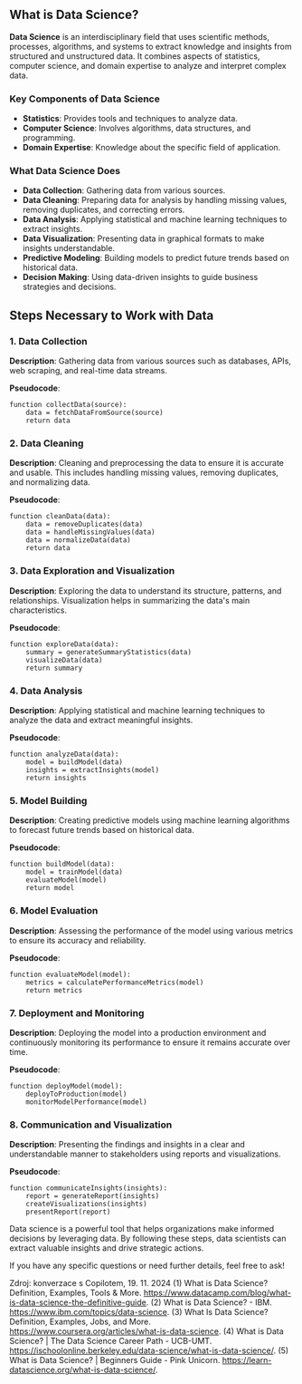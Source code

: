 ## What is Data Science?

**Data Science** is an interdisciplinary field that uses scientific methods, processes, algorithms, and systems to extract knowledge and insights from structured and unstructured data. It combines aspects of statistics, computer science, and domain expertise to analyze and interpret complex data.

### Key Components of Data Science

- **Statistics**: Provides tools and techniques to analyze data.
- **Computer Science**: Involves algorithms, data structures, and programming.
- **Domain Expertise**: Knowledge about the specific field of application.

### What Data Science Does

- **Data Collection**: Gathering data from various sources.
- **Data Cleaning**: Preparing data for analysis by handling missing values, removing duplicates, and correcting errors.
- **Data Analysis**: Applying statistical and machine learning techniques to extract insights.
- **Data Visualization**: Presenting data in graphical formats to make insights understandable.
- **Predictive Modeling**: Building models to predict future trends based on historical data.
- **Decision Making**: Using data-driven insights to guide business strategies and decisions.

## Steps Necessary to Work with Data

### 1. Data Collection

**Description**: Gathering data from various sources such as databases, APIs, web scraping, and real-time data streams.

**Pseudocode**:

```plaintext
function collectData(source):
    data = fetchDataFromSource(source)
    return data
```

### 2. Data Cleaning

**Description**: Cleaning and preprocessing the data to ensure it is accurate and usable. This includes handling missing values, removing duplicates, and normalizing data.

**Pseudocode**:

```plaintext
function cleanData(data):
    data = removeDuplicates(data)
    data = handleMissingValues(data)
    data = normalizeData(data)
    return data
```

### 3. Data Exploration and Visualization

**Description**: Exploring the data to understand its structure, patterns, and relationships. Visualization helps in summarizing the data's main characteristics.

**Pseudocode**:

```plaintext
function exploreData(data):
    summary = generateSummaryStatistics(data)
    visualizeData(data)
    return summary
```

### 4. Data Analysis

**Description**: Applying statistical and machine learning techniques to analyze the data and extract meaningful insights.

**Pseudocode**:

```plaintext
function analyzeData(data):
    model = buildModel(data)
    insights = extractInsights(model)
    return insights
```

### 5. Model Building

**Description**: Creating predictive models using machine learning algorithms to forecast future trends based on historical data.

**Pseudocode**:

```plaintext
function buildModel(data):
    model = trainModel(data)
    evaluateModel(model)
    return model
```

### 6. Model Evaluation

**Description**: Assessing the performance of the model using various metrics to ensure its accuracy and reliability.

**Pseudocode**:

```plaintext
function evaluateModel(model):
    metrics = calculatePerformanceMetrics(model)
    return metrics
```

### 7. Deployment and Monitoring

**Description**: Deploying the model into a production environment and continuously monitoring its performance to ensure it remains accurate over time.

**Pseudocode**:

```plaintext
function deployModel(model):
    deployToProduction(model)
    monitorModelPerformance(model)
```

### 8. Communication and Visualization

**Description**: Presenting the findings and insights in a clear and understandable manner to stakeholders using reports and visualizations.

**Pseudocode**:

```plaintext
function communicateInsights(insights):
    report = generateReport(insights)
    createVisualizations(insights)
    presentReport(report)
```

Data science is a powerful tool that helps organizations make informed decisions by leveraging data. By following these steps, data scientists can extract valuable insights and drive strategic actions.

If you have any specific questions or need further details, feel free to ask!

Zdroj: konverzace s Copilotem, 19. 11. 2024
(1) What is Data Science? Definition, Examples, Tools & More. <https://www.datacamp.com/blog/what-is-data-science-the-definitive-guide>.
(2) What is Data Science? - IBM. <https://www.ibm.com/topics/data-science>.
(3) What Is Data Science? Definition, Examples, Jobs, and More. <https://www.coursera.org/articles/what-is-data-science>.
(4) What is Data Science? | The Data Science Career Path - UCB-UMT. <https://ischoolonline.berkeley.edu/data-science/what-is-data-science/>.
(5) What is Data Science? | Beginners Guide - Pink Unicorn. <https://learn-datascience.org/what-is-data-science/>.
